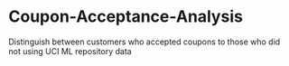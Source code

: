 # Coupon-Acceptance-Analysis
Distinguish between customers who accepted coupons to those who did not using UCI ML repository data
